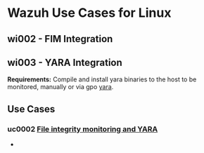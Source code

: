 # Wazuh Use Cases for Linux

## wi002 - FIM Integration

## wi003 - YARA Integration
**Requirements:** Compile and install yara binaries  to the host to be monitored, manually or via gpo [yara](https://yara.readthedocs.io/en/stable/gettingstarted.html).



## Use Cases
### uc0002 [File integrity monitoring and YARA](https://documentation.wazuh.com/current/user-manual/capabilities/malware-detection/fim-yara.html)
- 
